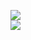 [![](https://img.shields.io/badge/Made%20With-Github%20Spray-lightgrey.svg?style=for-the-badge&logo=github)](https://github.com/Annihil/github-spray#25793)  
[![](https://i.imgur.com/2DrTn0Z.gif)](https://github.com/Annihil/github-spray)